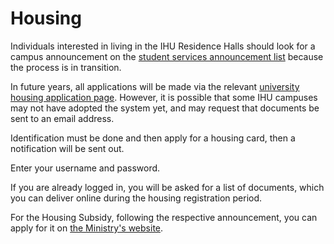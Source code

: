 # Housing

Individuals interested in living in the IHU Residence Halls should look for a campus announcement on the [student services announcement list](https://www.ihu.gr/anakoinoseis-foititikis-merimnas) because the process is in transition.

In future years, all applications will be made via the relevant [university housing application page](https://stegasi.ihu.gr/). However, it is possible that some IHU campuses may not have adopted the system yet, and may request that documents be sent to an email address.

Identification must be done and then apply for a housing card, then a notification will be sent out.

Enter your username and password. 

If you are already logged in, you will be asked for a list of documents, which you can deliver online during the housing registration period.

For the Housing Subsidy, following the respective announcement, you can apply for it on [the Ministry's website](https://stegastiko.minedu.gov.gr/).